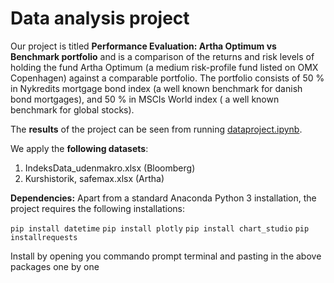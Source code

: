 # Data analysis project

Our project is titled **Performance Evaluation: Artha Optimum vs Benchmark portfolio** and is a comparison of the returns and risk levels of holding the fund Artha Optimum (a medium risk-profile fund listed on OMX Copenhagen) against a comparable portfolio. The portfolio consists of 50 % in Nykredits mortgage bond index (a well known benchmark for danish bond mortgages), and 50 % in MSCIs World index ( a well known benchmark for global stocks). 

The **results** of the project can be seen from running [dataproject.ipynb](dataproject.ipynb).

We apply the **following datasets**:

1. IndeksData_udenmakro.xlsx (Bloomberg) 
1. Kurshistorik, safemax.xlsx (Artha)

**Dependencies:** Apart from a standard Anaconda Python 3 installation, the project requires the following installations:

``pip install datetime``
``pip install plotly``
``pip install chart_studio``
``pip installrequests``

Install by opening you commando prompt terminal and pasting in the above packages one by one